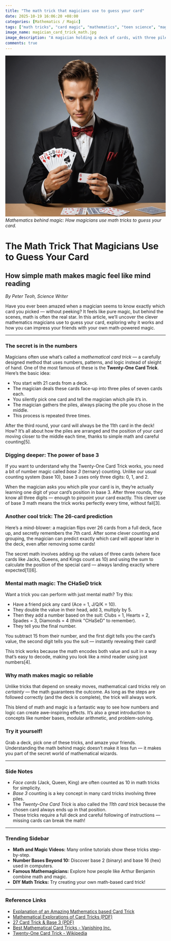 ```yaml
---
title: "The math trick that magicians use to guess your card"
date: 2025-10-19 16:06:20 +08:00
categories: [Mathematics / Magic]
tags: ["math tricks", "card magic", "mathematics", "teen science", "magic tricks"]
image_name: magician_card_trick_math.jpg
image_description: "A magician holding a deck of cards, with three piles of cards on a table in front of them. The magician is pointing toward a specific pile while a teenager watches in amazement. In the background, faint mathematical symbols and numbers hover subtly, hinting at a secret math formula behind the trick."
comments: true
---
```



![Mathematics behind magic: How magicians use math tricks to guess your card.](/assets/images/magician_card_trick_math.jpg)
*Mathematics behind magic: How magicians use math tricks to guess your card.*

<!-- Image Description: A magician holding a deck of cards, with three piles of cards on a table in front of them. The magician is pointing toward a specific pile while a teenager watches in amazement. In the background, faint mathematical symbols and numbers hover subtly, hinting at a secret math formula behind the trick. -->


# The Math Trick That Magicians Use to Guess Your Card

## How simple math makes magic feel like mind reading

*By Peter Teoh, Science Writer*

Have you ever been amazed when a magician seems to know exactly which card you picked — without peeking? It feels like pure magic, but behind the scenes, math is often the real star. In this article, we’ll uncover the clever mathematics magicians use to guess your card, exploring why it works and how you can impress your friends with your own math-powered magic.

---

### The secret is in the numbers

Magicians often use what’s called a *mathematical card trick* — a carefully designed method that uses numbers, patterns, and logic instead of sleight of hand. One of the most famous of these is the **Twenty-One Card Trick**. Here’s the basic idea:

- You start with 21 cards from a deck.
- The magician deals these cards face-up into three piles of seven cards each.
- You silently pick one card and tell the magician which pile it’s in.
- The magician gathers the piles, always placing the pile you chose in the middle.
- This process is repeated three times.

After the third round, your card will always be the 11th card in the deck! How? It’s all about how the piles are arranged and the position of your card moving closer to the middle each time, thanks to simple math and careful counting[5].

### Digging deeper: The power of base 3

If you want to understand why the Twenty-One Card Trick works, you need a bit of number magic called *base 3* (ternary) counting. Unlike our usual counting system (base 10), base 3 uses only three digits: 0, 1, and 2.

When the magician asks you which pile your card is in, they’re actually learning one digit of your card’s position in base 3. After three rounds, they know all three digits — enough to pinpoint your card exactly. This clever use of base 3 math means the trick works perfectly every time, without fail[3].

### Another cool trick: The 26-card prediction

Here’s a mind-blower: a magician flips over 26 cards from a full deck, face up, and secretly remembers the 7th card. After some clever counting and grouping, the magician can predict exactly which card will appear later in the deck, even after removing some cards!

The secret math involves adding up the values of three cards (where face cards like Jacks, Queens, and Kings count as 10) and using the sum to calculate the position of the special card — always landing exactly where expected[1][6].

### Mental math magic: The CHaSeD trick

Want a trick you can perform with just mental math? Try this:

- Have a friend pick any card (Ace = 1, J/Q/K = 10).
- They double the value in their head, add 3, multiply by 5.
- Then they add a number based on the suit: Clubs = 1, Hearts = 2, Spades = 3, Diamonds = 4 (think "CHaSeD" to remember).
- They tell you the final number.

You subtract 15 from their number, and the first digit tells you the card’s value, the second digit tells you the suit — instantly revealing their card!

This trick works because the math encodes both value and suit in a way that’s easy to decode, making you look like a mind reader using just numbers[4].

### Why math makes magic so reliable

Unlike tricks that depend on sneaky moves, mathematical card tricks rely on *certainty* — the math guarantees the outcome. As long as the steps are followed correctly (and the deck is complete), the trick will always work.

This blend of math and magic is a fantastic way to see how numbers and logic can create awe-inspiring effects. It’s also a great introduction to concepts like number bases, modular arithmetic, and problem-solving.

### Try it yourself!

Grab a deck, pick one of these tricks, and amaze your friends. Understanding the math behind magic doesn’t make it less fun — it makes you part of the secret world of mathematical wizards.

---

### Side Notes

- *Face cards* (Jack, Queen, King) are often counted as 10 in math tricks for simplicity.
- *Base 3* counting is a key concept in many card tricks involving three piles.
- The *Twenty-One Card Trick* is also called the *11th card trick* because the chosen card always ends up in that position.
- These tricks require a full deck and careful following of instructions — missing cards can break the math!

---

### Trending Sidebar

- **Math and Magic Videos:** Many online tutorials show these tricks step-by-step.
- **Number Bases Beyond 10:** Discover base 2 (binary) and base 16 (hex) used in computers.
- **Famous Mathemagicians:** Explore how people like Arthur Benjamin combine math and magic.
- **DIY Math Tricks:** Try creating your own math-based card trick!

---

### Reference Links

- [Explanation of an Amazing Mathematics based Card Trick](http://www.ganitcharcha.com/view-article-Explanation-of-a-Mathematics-based-Card-Trick.html)
- [Mathematical Explorations of Card Tricks (PDF)](https://collected.jcu.edu/cgi/viewcontent.cgi?article=1072&context=honorspapers)
- [27 Card Trick & Base 3 (PDF)](https://www.ucd.ie/mathstat/t4media/4.%2027%20card%20trick%20and%20base%203.pdf)
- [Best Mathematical Card Tricks - Vanishing Inc.](https://www.vanishingincmagic.com/card-magic/articles/best-mathematical-card-tricks/)
- [Twenty-One Card Trick - Wikipedia](https://en.wikipedia.org/wiki/Twenty-One_Card_Trick)

